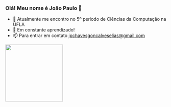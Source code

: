 ### Olá! Meu nome é João Paulo 👋

- 🔭 Atualmente me encontro no 5º periodo de Ciências da Computação na UFLA
- 🌱 Em constante aprendizado!
- 📫 Para entrar em contato jpchavesgoncalveselias@gmail.com




<img height="180cm" src="https://github-readme-stats.vercel.app/api/top-langs/?username=joaopchav&layout=compact=langs_count=8&theme=gotham"/>
